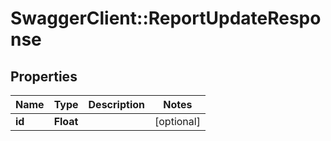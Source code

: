 # SwaggerClient::ReportUpdateResponse

## Properties
Name | Type | Description | Notes
------------ | ------------- | ------------- | -------------
**id** | **Float** |  | [optional] 



